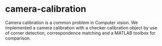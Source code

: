 # camera-calibration
Camera calibration is a common problem in Computer vision. We implemented a camera calibration with a checker calibration object by use of corner detection, correspondence matching and a MATLAB toolbox for comparison.
